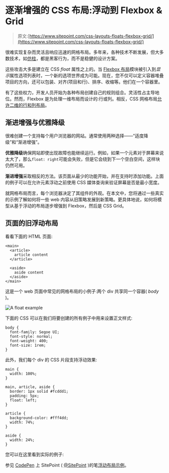 # 逐渐增强的 CSS 布局:浮动到 Flexbox & Grid

> 原文:[https://www.sitepoint.com/css-layouts-floats-flexbox-grid/](https://www.sitepoint.com/css-layouts-floats-flexbox-grid/)

很难实现复杂而灵活且响应迅速的网格布局。多年来，各种技术不断发展，但大多数技术，如[仿柱](https://alistapart.com/article/fauxcolumns)，都是黑客行为，而不是稳健的设计方案。

这些攻击大多是建立在 CSS *float* 属性之上的。当 [Flexbox 布局](https://developer.mozilla.org/en-US/docs/Web/CSS/CSS_Flexible_Box_Layout/Basic_Concepts_of_Flexbox)模块被引入到*显示*属性选项列表时，一个新的选项世界成为可能。现在，您不仅可以定义容器堆叠项目的方向，还可以包装、对齐(项目和行)、排序、收缩等。他们在一个容器里。

有了这些权力，开发人员开始为各种布局创建自己的规则组合。灵活性占主导地位。然而，Flexbox 是为处理一维布局而设计的:行或列。相反，CSS 网格布局[允许二维的行和列布局](https://www.sitepoint.com/introduction-css-grid-layout-module/)。

## 渐进增强与优雅降级

很难创建一个支持每个用户浏览器的网站。通常使用两种选择——“适度降级”和“渐进增强”。

**优雅降级**确保网站即使出现故障也能继续运行。例如，如果一个元素对于屏幕来说太大了，那么`float: right`可能会失败，但是它会绕到下一个空白空间，这样块仍然可用。

**渐进增强**采取相反的方法。该页面从最少的功能开始，并在支持时添加功能。上面的例子可以在允许元素浮动之前使用 CSS 媒体查询来验证屏幕是否是最小宽度。

就网格布局而言，每个浏览器决定了其组件的外观。在本文中，您将通过一些真实的示例了解如何将一些 web 内容从旧策略发展到新策略。更具体地说，如何将模型从基于浮动的布局逐步增强到 Flexbox，然后是 CSS Grid。

## 页面的旧浮动布局

看看下面的 HTML 页面:

```
<main>
  <article>
    article content
  </article>

  <aside>
    aside content
  </aside>
</main> 
```

这是一个 web 页面中常见的网格布局的小例子:两个 div 共享同一个容器( *body* )。

![A float example](../Images/f97547be58c776093e875ca8bee96c88.png)

下面的 CSS 可以在我们将要创建的所有例子中用来设置正文样式:

```
body {
  font-family: Segoe UI;
  font-style: normal;
  font-weight: 400;
  font-size: 1rem;
} 
```

此外，我们每个 div 的 CSS 片段支持浮动效果:

```
main {
  width: 100%;
}

main, article, aside {
  border: 1px solid #fcddd1;
  padding: 5px;
  float: left;
}

article {
  background-color: #fff4dd;
  width: 74%;
}

aside {
  width: 24%;
} 
```

您可以在这里看到实际的例子:

参见 [CodePen](https://codepen.io) 上 SitePoint ( [@SitePoint](https://codepen.io/SitePoint) )的笔[浮动布局示例](https://codepen.io/SitePoint/pen/YOGWdv/)。